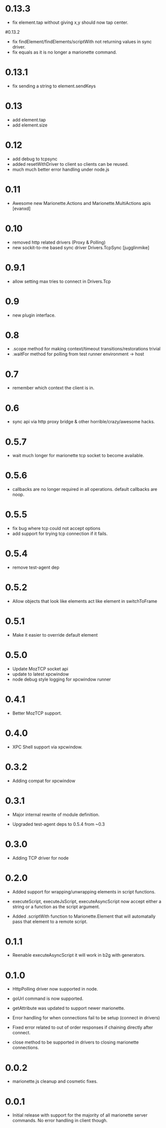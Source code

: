 # 0.13.3 
  - fix element.tap without giving x,y should now tap center.

#0.13.2
  - fix findElement/findElements/scriptWith not returning values in sync driver.
  - fix equals as it is no longer a marionette command.

# 0.13.1
  - fix sending a string to element.sendKeys

# 0.13
  - add element.tap
  - add element.size

# 0.12
  - add debug to tcpsync
  - added resetWithDriver to client so clients can be reused.
  - much much better error handling under node.js

# 0.11
  - Awesome new Marionette.Actions and Marionette.MultiActions apis [evanxd]

# 0.10
  - removed http related drivers (Proxy & Polling)
  - new sockit-to-me based sync driver Drivers.TcpSync [jugglinmike]

# 0.9.1
  - allow setting max tries to connect in Drivers.Tcp

# 0.9
  - new plugin interface.

# 0.8
  - .scope method for making context/timeout transitions/restorations
    trivial
  - .waitFor method for polling from test runner environment -> host
# 0.7
  - remember which context the client is in.

# 0.6
  - sync api via http proxy bridge & other horrible/crazy/awesome
hacks.

# 0.5.7
  - wait much longer for marionette tcp socket to become available.

# 0.5.6
  - callbacks are no longer required in all operations.
    default callbacks are noop.

# 0.5.5
  - fix bug where tcp could not accept options
  - add support for trying tcp connection if it fails.
# 0.5.4
  - remove test-agent dep

# 0.5.2
 - Allow objects that look like elements act like element in
switchToFrame 

# 0.5.1
  - Make it easier to override default element

# 0.5.0
  - Update MozTCP socket api
  - update to latest xpcwindow
  - node debug style logging for xpcwindow runner

# 0.4.1
  - Better MozTCP support.

# 0.4.0
  - XPC Shell support via xpcwindow. 

# 0.3.2
  - Adding compat for xpcwindow

# 0.3.1
  - Major internal rewrite of module definition.

  - Upgraded test-agent deps to 0.5.4 from ~0.3

# 0.3.0
  - Adding TCP driver for node

# 0.2.0
  - Added support for wrapping/unwrapping elements
    in script functions.

  - executeScript, executeJsScript, executeAsyncScript now accept
     either a string or a function as the script argument.
 
  - Added .scriptWith function to Marionette.Element that will
    automatally pass that element to a remote script.

# 0.1.1
  - Reenable executeAsyncScript it will work
    in b2g with generators.

# 0.1.0
  - HttpPolling driver now supported in node.
  - goUrl command is now supported.
  - getAttribute was updated to support newer marionette.
  - Error handling for when connections fail to be setup (connect in
    drivers)

  - Fixed error related to out of order responses if chaining directly
    after connect.

  - close method to be supported in drivers to closing marionette
    connections.

# 0.0.2
  - marionette.js cleanup and cosmetic fixes.

# 0.0.1
  - Initial release with support for the majority of all marionette
    server commands. No error handling in client though.
